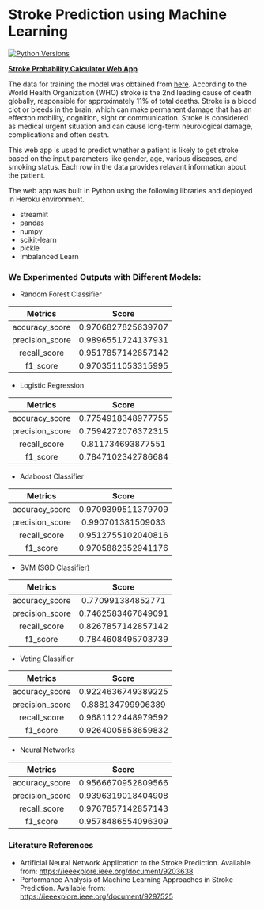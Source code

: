 # Stroke Prediction using Machine Learning

[![Python Versions](https://img.shields.io/pypi/pyversions/yt2mp3.svg)](https://pypi.python.org/pypi/yt2mp3/)

**[Stroke Probability Calculator Web App](https://stroke-probability-calculator.herokuapp.com)**

The data for training the model was obtained from [here](https://www.kaggle.com/fedesoriano/stroke-prediction-dataset?select=healthcare-dataset-stroke-data.csv).
According to the World Health Organization (WHO) stroke is the 2nd leading cause of death globally, responsible for approximately 11% of total deaths. Stroke is a blood clot   or bleeds in the brain, which can make permanent damage that has an effecton mobility, cognition, sight or communication. Stroke is considered as medical  urgent situation   and can cause long-term neurological damage, complications and often death. 

This web app is used to predict whether a patient is likely to get stroke based on the input parameters like gender, age, various diseases, and smoking status. Each row in the data provides relavant information about the patient.

The web app was built in Python using the following libraries and deployed in Heroku environment.
* streamlit
* pandas
* numpy
* scikit-learn
* pickle
* Imbalanced Learn

### We Experimented Outputs with Different Models: ###

* Random Forest Classifier

| Metrics  |  Score |
| :------------: | :------------: |
| accuracy_score  |  0.9706827825639707|  
|  precision_score | 0.9896551724137931  |
|  recall_score |  0.9517857142857142 |
|  f1_score |  0.9703511053315995 |

* Logistic Regression

| Metrics  |  Score |
| :------------: | :------------: |
| accuracy_score  |  0.7754918348977755| 
|  precision_score | 0.7594272076372315  |
|  recall_score |  0.811734693877551 |
|  f1_score |  0.7847102342786684 |

* Adaboost Classifier

| Metrics  |  Score |
| :------------: | :------------: |
| accuracy_score  |  0.9709399511379709| 
|  precision_score | 0.990701381509033  |
|  recall_score |  0.9512755102040816 |
|  f1_score |  0.9705882352941176 |

* SVM (SGD Classifier)

| Metrics  |  Score | 
| :------------: | :------------: |
| accuracy_score  |  0.770991384852771|
|  precision_score | 0.7462583467649091  |
|  recall_score |  0.8267857142857142 |
|  f1_score |  0.7844608495703739 |

* Voting Classifier

| Metrics  |  Score | 
| :------------: | :------------: |
| accuracy_score  |  0.9224636749389225|
|  precision_score | 0.888134799906389  |
|  recall_score |  0.9681122448979592 |
|  f1_score |  0.9264005858659832 |

* Neural Networks

| Metrics  |  Score | 
| :------------: | :------------: |
| accuracy_score  |  0.9566670952809566|
|  precision_score | 0.9396319018404908  |
|  recall_score |  0.9767857142857143 |
|  f1_score |  0.9578486554096309 |

### Literature References ###
* Artificial Neural Network Application to the Stroke Prediction. Available from: https://ieeexplore.ieee.org/document/9203638
* Performance Analysis of Machine Learning Approaches in Stroke Prediction. Available from: https://ieeexplore.ieee.org/document/9297525
